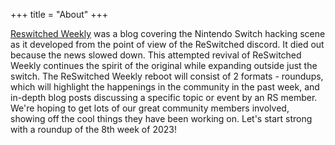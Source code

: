 +++
title = "About"
+++

[Reswitched Weekly](https://reswitched.github.io/blog/) was a blog covering the Nintendo Switch hacking scene as it developed from the point of view of the ReSwitched discord. It died out because the news slowed down. This attempted revival of ReSwitched Weekly continues the spirit of the original while expanding outside just the switch.  The ReSwitched Weekly reboot will consist of 2 formats - roundups, which will highlight the happenings in the community in the past week, and in-depth blog posts discussing a specific topic or event by an RS member. We're hoping to get lots of our great community members involved, showing off the cool things they have been working on. Let's start strong with a roundup of the 8th week of 2023!